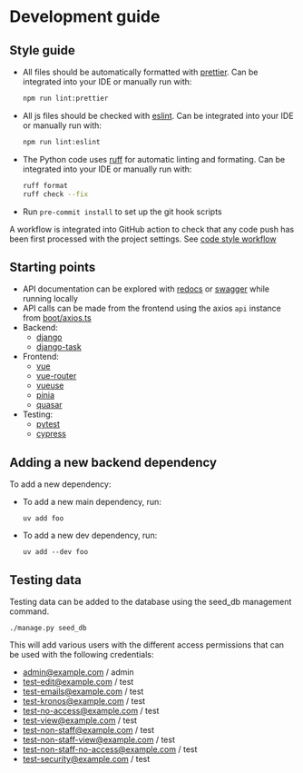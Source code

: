 # Development guide

## Style guide

- All files should be automatically formatted with [prettier](https://prettier.io/).
  Can be integrated into your IDE or manually run with:
  ```bash
  npm run lint:prettier
  ```
- All js files should be checked with [eslint](https://eslint.org/).
  Can be integrated into your IDE or manually run with:
  ```bash
  npm run lint:eslint
  ```
- The Python code uses [ruff](https://docs.astral.sh/ruff/) for automatic linting and
  formating. Can be integrated into your IDE or manually run with:

  ```bash
  ruff format
  ruff check --fix
  ```

- Run `pre-commit install` to set up the git hook scripts

A workflow is integrated into GitHub action to check that any code push has been first processed with the project
settings. See [code style workflow](../.github/workflows/lint.yml)

## Starting points

- API documentation can be explored with [redocs](http://localhost:8000/api/schema/redoc/)
  or [swagger](http://localhost:8000/api/schema/swagger-ui/#/) while running locally
- API calls can be made from the frontend using the axios `api` instance from [boot/axios.ts](../src/boot/axios.ts)
- Backend:
  - [django](https://docs.djangoproject.com//)
  - [django-task](https://github.com/morlandi/django-task)
- Frontend:
  - [vue](https://vuejs.org/)
  - [vue-router](https://router.vuejs.org/)
  - [vueuse](https://vueuse.org/)
  - [pinia](https://pinia.vuejs.org/)
  - [quasar](https://quasar.dev/)
- Testing:
  - [pytest](https://docs.pytest.org/)
  - [cypress](https://docs.cypress.io/)

## Adding a new backend dependency

To add a new dependency:

- To add a new main dependency, run:
  ```shell
  uv add foo
  ```
- To add a new dev dependency, run:
  ```shell
  uv add --dev foo
  ```

## Testing data

Testing data can be added to the database using the seed_db management command.

```shell
./manage.py seed_db
```

This will add various users with the different access permissions that can be used with
the following credentials:

- admin@example.com / admin
- test-edit@example.com / test
- test-emails@example.com / test
- test-kronos@example.com / test
- test-no-access@example.com / test
- test-view@example.com / test
- test-non-staff@example.com / test
- test-non-staff-view@example.com / test
- test-non-staff-no-access@example.com / test
- test-security@example.com / test
